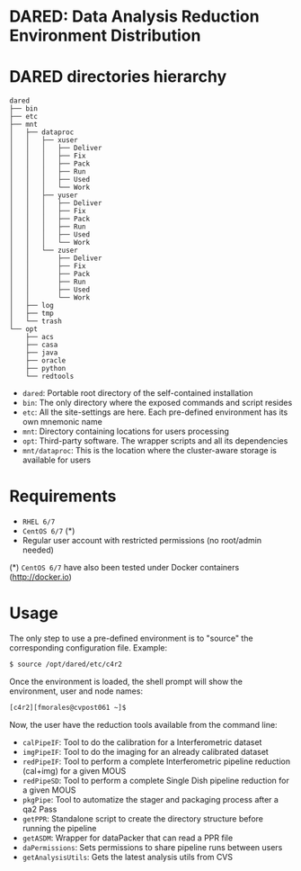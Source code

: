 # DARED: Data Analysis Reduction Environment Distribution

# DARED directories hierarchy
```
dared
├── bin
├── etc
├── mnt
│   ├── dataproc
│   │   ├── xuser
│   │   │   ├── Deliver
│   │   │   ├── Fix
│   │   │   ├── Pack
│   │   │   ├── Run
│   │   │   ├── Used
│   │   │   └── Work
│   │   ├── yuser
│   │   │   ├── Deliver
│   │   │   ├── Fix
│   │   │   ├── Pack
│   │   │   ├── Run
│   │   │   ├── Used
│   │   │   └── Work
│   │   └── zuser
│   │       ├── Deliver
│   │       ├── Fix
│   │       ├── Pack
│   │       ├── Run
│   │       ├── Used
│   │       └── Work
│   ├── log
│   ├── tmp
│   └── trash
└── opt
    ├── acs
    ├── casa
    ├── java
    ├── oracle
    ├── python
    └── redtools
```

* `dared`: Portable root directory of the self-contained installation
* `bin`: The only directory where the exposed commands and script resides
* `etc`: All the site-settings are here. Each pre-defined environment has its own mnemonic name
* `mnt`: Directory containing locations for users processing
* `opt`: Third-party software. The wrapper scripts and all its dependencies
* `mnt/dataproc`: This is the location where the cluster-aware storage is available for users

# Requirements
* `RHEL 6/7`
* `CentOS 6/7` (\*)
* Regular user account with restricted permissions (no root/admin needed)

(\*) `CentOS 6/7` have also been tested under Docker containers (http://docker.io)

# Usage

The only step to use a pre-defined environment is to "source" the corresponding configuration file. Example:

```sh
$ source /opt/dared/etc/c4r2
```

Once the environment is loaded, the shell prompt will show the environment, user and node names:

```sh
[c4r2][fmorales@cvpost061 ~]$
```

Now, the user have the reduction tools available from the command line:

* `calPipeIF`: Tool to do the calibration for a Interferometric dataset
* `imgPipeIF`: Tool to do the imaging for an already calibrated dataset
* `redPipeIF`: Tool to perform a complete Interferometric pipeline reduction (cal+img) for a given MOUS
* `redPipeSD`: Tool to perform a complete Single Dish pipeline reduction for a given MOUS
* `pkgPipe`: Tool to automatize the stager and packaging process after a qa2 Pass
* `getPPR`: Standalone script to create the directory structure before running the pipeline
* `getASDM`: Wrapper for dataPacker that can read a PPR file
* `daPermissions`: Sets permissions to share pipeline runs between users
* `getAnalysisUtils`: Gets the latest analysis utils from CVS
